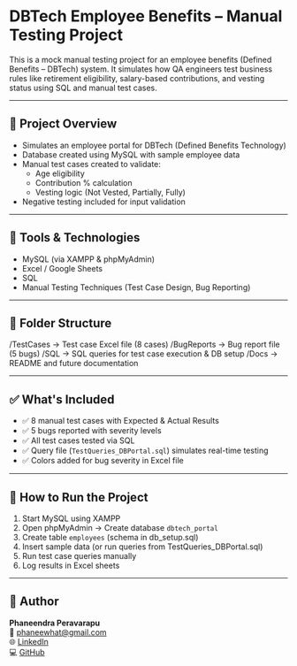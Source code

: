 # DBTech Employee Benefits – Manual Testing Project

This is a mock manual testing project for an employee benefits (Defined Benefits – DBTech) system. It simulates how QA engineers test business rules like retirement eligibility, salary-based contributions, and vesting status using SQL and manual test cases.

---

## 📌 Project Overview

- Simulates an employee portal for DBTech (Defined Benefits Technology)
- Database created using MySQL with sample employee data
- Manual test cases created to validate:
  - Age eligibility
  - Contribution % calculation
  - Vesting logic (Not Vested, Partially, Fully)
- Negative testing included for input validation

---

## 🔧 Tools & Technologies

- MySQL (via XAMPP & phpMyAdmin)
- Excel / Google Sheets
- SQL
- Manual Testing Techniques (Test Case Design, Bug Reporting)

---

## 📂 Folder Structure

/TestCases → Test case Excel file (8 cases)
/BugReports → Bug report file (5 bugs)
/SQL → SQL queries for test case execution & DB setup
/Docs → README and future documentation


---

## ✅ What's Included

- ✅ 8 manual test cases with Expected & Actual Results
- ✅ 5 bugs reported with severity levels
- ✅ All test cases tested via SQL
- ✅ Query file (`TestQueries_DBPortal.sql`) simulates real-time testing
- ✅ Colors added for bug severity in Excel file

---

## 🔄 How to Run the Project

1. Start MySQL using XAMPP
2. Open phpMyAdmin → Create database `dbtech_portal`
3. Create table `employees` (schema in db_setup.sql)
4. Insert sample data (or run queries from TestQueries_DBPortal.sql)
5. Run test case queries manually
6. Log results in Excel sheets

---

## 👤 Author

**Phaneendra Peravarapu**  
📧 phaneewhat@gmail.com  
🌐 [LinkedIn](https://www.linkedin.com/in/phaneendraperavarapu/)  
💻 [GitHub](https://github.com/Phaneeeee)

